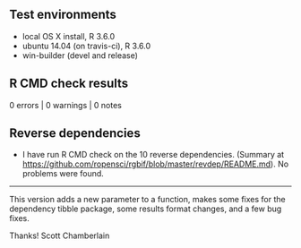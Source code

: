 ## Test environments

* local OS X install, R 3.6.0
* ubuntu 14.04 (on travis-ci), R 3.6.0
* win-builder (devel and release)

## R CMD check results

0 errors | 0 warnings | 0 notes

## Reverse dependencies

* I have run R CMD check on the 10 reverse dependencies.
  (Summary at <https://github.com/ropensci/rgbif/blob/master/revdep/README.md>). No problems were found.

--------

This version adds a new parameter to a function, makes some fixes for the dependency tibble package, some results format changes, and a few bug fixes.

Thanks!
Scott Chamberlain
